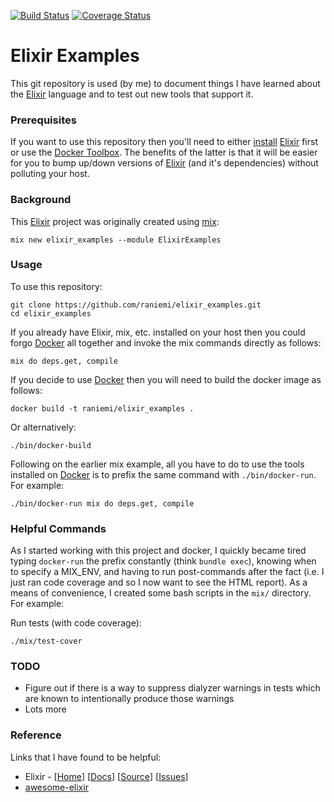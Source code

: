[![Build Status](https://travis-ci.org/raniemi/elixir_examples.svg?branch=master)](https://travis-ci.org/raniemi/elixir_examples)
[![Coverage Status](https://coveralls.io/repos/raniemi/elixir_examples/badge.svg?branch=master&service=github)](https://coveralls.io/github/raniemi/elixir_examples?branch=master)

Elixir Examples
===============

This git repository is used (by me) to document things I have learned about the [Elixir](http://elixir-lang.org/) language and to test out new tools that support it.

### Prerequisites

If you want to use this repository then you'll need to either [install](http://elixir-lang.org/install.html) [Elixir](http://elixir-lang.org/) first or use the [Docker Toolbox](https://www.docker.com/docker-toolbox).  The benefits of the latter is that it will be easier for you to bump up/down versions of [Elixir](http://elixir-lang.org/) (and it's dependencies) without polluting your host.

### Background

This [Elixir](http://elixir-lang.org/) project was originally created using [mix](http://elixir-lang.org/getting-started/mix-otp/introduction-to-mix.html):
```console
mix new elixir_examples --module ElixirExamples
```

### Usage

To use this repository:
```console
git clone https://github.com/raniemi/elixir_examples.git
cd elixir_examples
```

If you already have Elixir, mix, etc. installed on your host then you could forgo [Docker](https://www.docker.com/) all together and invoke the mix commands directly as follows:
```console
mix do deps.get, compile
```

If you decide to use [Docker](https://www.docker.com/) then you will need to build the docker image as follows:

```console
docker build -t raniemi/elixir_examples .
```

Or alternatively:

```console
./bin/docker-build
```

Following on the earlier mix example, all you have to do to use the tools installed on [Docker](https://www.docker.com/) is to prefix the same command with `./bin/docker-run`.  For example:
```console
./bin/docker-run mix do deps.get, compile
```

### Helpful Commands

As I started working with this project and docker, I quickly became tired typing `docker-run` the prefix constantly (think `bundle exec`), knowing when to specify a MIX_ENV, and having to run post-commands after the fact (i.e. I just ran code coverage and so I now want to see the HTML report).  As a means of convenience, I created some bash scripts in the `mix/` directory. For example: 

Run tests (with code coverage):
```console
./mix/test-cover
```

### TODO

* Figure out if there is a way to suppress dialyzer warnings in tests which are known to intentionally produce those warnings
* Lots more

### Reference

Links that I have found to be helpful:

* Elixir - \[[Home](http://elixir-lang.org/)\] \[[Docs](http://elixir-lang.org/docs.html)\] \[[Source](https://github.com/elixir-lang/elixir)\] \[[Issues](https://github.com/elixir-lang/elixir/issues)\]
* [awesome-elixir](https://github.com/h4cc/awesome-elixir#applications)

